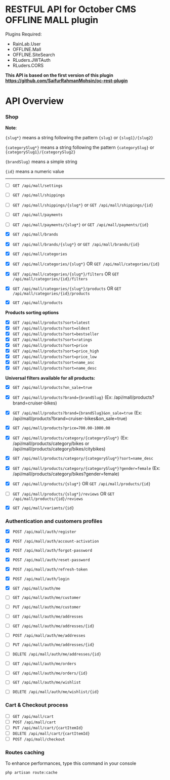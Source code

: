 # RESTFUL API for October CMS OFFLINE MALL plugin


Plugins Required:
- RainLab.User
- OFFLINE.Mall
- OFFLINE.SiteSearch
- RLuders.JWTAuth
- RLuders.CORS

**This API is based on the first version of this plugin https://github.com/SaifurRahmanMohsin/oc-rest-plugin**


<a name="overview"></a>
# API Overview

### Shop

**Note**:

`{slug*}` means a string following the pattern `{slug}` or `{slug1}/{slug2}`

`{categorySlug*}` means a string following the pattern `{categorySlug}` or `{categorySlug1}/{categorySlug2}`

`{brandSlug}` means a simple string

`{id}` means a numeric value

---

- [ ] `GET /api/mall/settings`

- [ ] `GET /api/mall/shippings`
- [ ] `GET /api/mall/shippings/{slug*}` or `GET /api/mall/shippings/{id}`

- [ ] `GET /api/mall/payments`
- [ ] `GET /api/mall/payments/{slug*}` or `GET /api/mall/payments/{id}`

- [x] `GET /api/mall/brands`
- [x] `GET /api/mall/brands/{slug*}` or `GET /api/mall/brands/{id}`

- [x] `GET /api/mall/categories`
- [x] `GET /api/mall/categories/{slug*}` OR `GET /api/mall/categories/{id}`
- [x] `GET /api/mall/categories/{slug*}/filters` OR `GET /api/mall/categories/{id}/filters`
- [x] `GET /api/mall/categories/{slug*}/products` OR `GET /api/mall/categories/{id}/products`

- [x] `GET /api/mall/products`

**Products sorting options**
- [x] `GET /api/mall/products?sort=latest`
- [x] `GET /api/mall/products?sort=oldest`
- [x] `GET /api/mall/products?sort=bestseller`
- [x] `GET /api/mall/products?sort=ratings`
- [x] `GET /api/mall/products?sort=price`
- [x] `GET /api/mall/products?sort=price_high`
- [x] `GET /api/mall/products?sort=price_low`
- [x] `GET /api/mall/products?sort=name_asc`
- [x] `GET /api/mall/products?sort=name_desc`

**Universal filters available for all products:**
- [x] `GET /api/mall/products?on_sale=true`
- [x] `GET /api/mall/products?brand={brandSlug}` (Ex: /api/mall/products?brand=cruiser-bikes)
- [x] `GET /api/mall/products?brand={brandSlug}&on_sale=true` (Ex: /api/mall/products?brand=cruiser-bikes&on_sale=true)
- [x] `GET /api/mall/products?price=700.00-1000.00`

- [x] `GET /api/mall/products/category/{categorySlug*}` (Ex: /api/mall/products/category/bikes or /api/mall/products/category/bikes/citybikes)
- [x] `GET /api/mall/products/category/{categorySlug*}?sort=name_desc`
- [x] `GET /api/mall/products/category/{categorySlug*}?gender=female` (Ex: /api/mall/products/category/bikes?gender=female)
- [x] `GET /api/mall/products/{slug*}` OR `GET /api/mall/products/{id}`
- [ ] `GET /api/mall/products/{slug*}/reviews` OR  `GET /api/mall/products/{id}/reviews`

- [x] `GET /api/mall/variants/{id}`



### Authentication and customers profiles

- [x] `POST /api/mall/auth/register`
- [x] `POST /api/mall/auth/account-activation`
- [x] `POST /api/mall/auth/forgot-password`
- [x] `POST /api/mall/auth/reset-password`
- [x] `POST /api/mall/auth/refresh-token`
- [x] `POST /api/mall/auth/login`
- [x] `GET /api/mall/auth/me`
- [ ] `GET /api/mall/auth/me/customer`
- [ ] `PUT /api/mall/auth/me/customer`
- [ ] `GET /api/mall/auth/me/addresses`
- [ ] `GET /api/mall/auth/me/addresses/{id}`
- [ ] `POST /api/mall/auth/me/addresses`
- [ ] `PUT /api/mall/auth/me/addresses/{id}`
- [ ] `DELETE /api/mall/auth/me/addresses/{id}`
- [ ] `GET /api/mall/auth/me/orders`
- [ ] `GET /api/mall/auth/me/orders/{id}`
- [ ] `GET /api/mall/auth/me/wishlist`
- [ ] `DELETE /api/mall/auth/me/wishlist/{id}`


### Cart &amp; Checkout process

- [ ] `GET /api/mall/cart`
- [ ] `POST /api/mall/cart`
- [ ] `PUT /api/mall/cart/{cartItemId}`
- [ ] `DELETE /api/mall/cart/{cartItemId}`
- [ ] `POST /api/mall/checkout`

### Routes caching

To enhance performances, type this command in your console

`php artisan route:cache`
